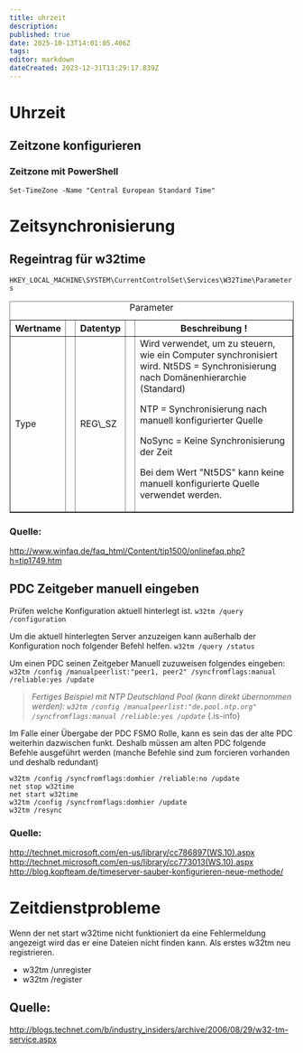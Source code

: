 ```yaml
---
title: uhrzeit
description: 
published: true
date: 2025-10-13T14:01:05.406Z
tags: 
editor: markdown
dateCreated: 2023-12-31T13:29:17.839Z
---
```


# Uhrzeit

## Zeitzone konfigurieren
### Zeitzone mit PowerShell
`
Set-TimeZone -Name "Central European Standard Time"
`

# Zeitsynchronisierung

## Regeintrag für w32time

`
HKEY_LOCAL_MACHINE\SYSTEM\CurrentControlSet\Services\W32Time\Parameters
`

<table border="1" class="wikitable"><caption>Parameter</caption>
<tbody>
<tr><th>Wertname</th><th> </th><th>Datentyp</th><th> </th><th>Beschreibung !</th></tr><tr><td>Type</td><td> </td><td>REG\_SZ</td><td> </td><td>Wird verwendet, um zu steuern, wie ein Computer synchronisiert wird. Nt5DS = Synchronisierung nach Domänenhierarchie (Standard)

NTP = Synchronisierung nach manuell konfigurierter Quelle

NoSync = Keine Synchronisierung der Zeit

Bei dem Wert "Nt5DS" kann keine manuell konfigurierte Quelle verwendet werden.
</td></tr>
</tbody>
</table>

### Quelle:
http://www.winfaq.de/faq_html/Content/tip1500/onlinefaq.php?h=tip1749.htm

## PDC Zeitgeber manuell eingeben

Prüfen welche Konfiguration aktuell hinterlegt ist.
`w32tm /query /configuration`

Um die aktuell hinterlegten Server anzuzeigen kann außerhalb der Konfiguration noch folgender Befehl helfen.
`w32tm /query /status`

Um einen PDC seinen Zeitgeber Manuell zuzuweisen folgendes eingeben:
`w32tm /config /manualpeerlist:"peer1, peer2" /syncfromflags:manual /reliable:yes /update`
> *Fertiges Beispiel mit NTP Deutschland Pool (kann direkt übernommen werden):
> `w32tm /config /manualpeerlist:"de.pool.ntp.org" /syncfromflags:manual /reliable:yes /update`*
{.is-info}


Im Falle einer Übergabe der PDC FSMO Rolle, kann es sein das der alte PDC weiterhin dazwischen funkt.
Deshalb müssen am alten PDC folgende Befehle ausgeführt werden (manche Befehle sind zum forcieren vorhanden und deshalb redundant)
```
w32tm /config /syncfromflags:domhier /reliable:no /update
net stop w32time
net start w32time
w32tm /config /syncfromflags:domhier /update
w32tm /resync
```

### Quelle:
http://technet.microsoft.com/en-us/library/cc786897(WS.10).aspx
http://technet.microsoft.com/en-us/library/cc773013(WS.10).aspx
http://blog.kopfteam.de/timeserver-sauber-konfigurieren-neue-methode/

# Zeitdienstprobleme

Wenn der net start w32time nicht funktioniert da eine Fehlermeldung angezeigt wird das er eine Dateien nicht finden kann. Als erstes w32tm neu registrieren.
- w32tm /unregister
- w32tm /register

## Quelle:
http://blogs.technet.com/b/industry_insiders/archive/2006/08/29/w32-tm-service.aspx